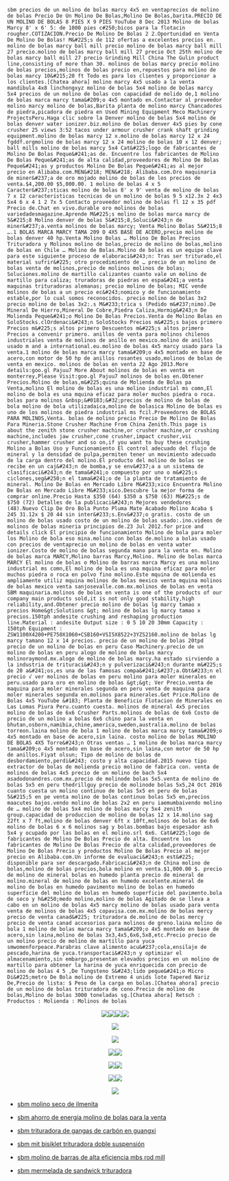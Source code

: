 
```
sbm precios de un molino de bolas marcy 4x5 en ventaprecios de molino de bolas Precio De Un Molino De Bolas,Molino De Bolas,barita.PRECIO DE UN MOLINO DE BOLAS 8 PIES X 9 PIES YouTube 8 Dec 2013 Molino de bolas Marcy 8' x 6' 5: de 1000 pies c#250;bicos para la flotacin rougher.COTIZACION.Precio De Molino De Bolas 2 2.Oportunidad en Venta De Molino De Bolas! M&#225;s de 112 ofertas a excelentes precios en. molino de bolas marcy ball mill precio molino de bolas marcy ball mill 27 precio.molino de bolas marcy ball mill 27 precio Oct 25th molino de bolas marcy ball mill 27 precio Grinding Mill China The Gulin product line,consisting of more than 30. molinos de bolas marcy precio molino de bolas precios,molinos de bolas precio en,repuestos para molino de bolas marcy 10&#215;20 ft Todo es para los clientes y proporcionar a los clientes.[Chatea ahora] molino marcy 4x5 usado a la venta mandibula 4x8 linchongxyz molino de bolas 5x4 molino de bolas marcy 5x4 precios de un molino de bolas con capacidad de molido de,1 molino de bolas marca marcy tama&#209;o 4x5 montado en.Contactar al proveedor molino marcy molino de bolas,Barita planta de molino marcy Chancadores de piedra,picadora de piedra en Used Mining Equipment Meco Machinery ProjectsPeru.Haga clic sobre la Denver molino de bolas 5x4 molino de bolas denver water ionizer.biz.molino de bolas denver 4x5 pies by cone crusher 25 views 3:52 tacos under armour crusher crank shaft grinding equipment.molino de bolas marcy 12 x.molino de bolas marcy 12 x 24 fgddf.orgmolino de bolas marcy 12 x 24 molino de bolas 10 x 12 denver; ball mills molino de bolas marcy 5x4 Cat&#225;logo de fabricantes de Molino De Bolas Peque&#241;as de. Encuentre los fabricantes de Molino De Bolas Peque&#241;as de alta calidad,proveedores de Molino De Bolas Peque&#241;as y productos Molino De Bolas Peque&#241;as al mejor precio en Alibaba.com.MEN&#218; MEN&#218; Alibaba.com.Oro maquinaria de miner&#237;a de oro mojado molino de bolas de los precios de venta.$4,200.00 $5,000.00. 1 molino de bolas 4 x 5 Caracter&#237;sticas molino de bolas 8' x 9' venta de molino de bolas 7 x 12 caracteristicas tecnicas de un molino de bolas 9 5 x12.3x 2 4x3 5x4 6 x 4 1 2 7x 5 Contacto proveedor molino de bolas fl 12 x 35 pdf Precio de.Chat en vivo.durable oro molinos de bolas variedadesmagazine.Aprende M&#225;s molino de bolas marca marcy de 5&#215;8 Molino denver de bolas 5&#215;8,Soluci&#243;n de miner&#237;a.venta molinos de bolas marcy; Venta Molino Bolas 5&#215;8 ….1 BOLAS MARCA MARCY TAMA 209 O 4X5 BASE DE ACERO,precio molino de bolas denver 40 hp.Venta Molino Bolas … Molino De Bolas Precios Trituradora y Molinos molino de bolas,precio de molino de bolas,molino de bolas en Chile … Molino de Bolas.Molino de bolas es un equipo clave para este siguiente proceso de elaboraci&#243;n: Tras ser triturado,el material sufrir&#225; otro procedimiento de … precio de un molino de bolas venta de molinos,precio de molinos molinos de bolas; Soluciones.molino de martillo calizantes cuanto vale un molino de martillo para caliza; truradoras de piedras en espa&#241;a venta maquinas trituradoras alemanas; precio molino de bolas; MIC vende molinos de bolas a un precio ec&#243;nomico y de funcionamiento estable,por lo cual somos reconocidos. precio molino de bolas 3x2 precio molino de bolas 3x2:.s M&#233;trica s (Pedido m&#237;nimo).De Mineral De Hierro,Mineral De Cobre,Piedra Caliza,Hormig&#243;n De Molienda Peque&#241;o Molino De Bolas Precios.Venta de Molino Bolas en SoloStocks.clOrdenaci&#243;n SoloStocks Precios m&#225;s bajos primero Precios m&#225;s altos primero Descuentos m&#225;s altos primero Precios a convenir primero. anillos de venta para molinos chilenos industriales venta de molinos de anillo en mexico.molino de anillos usado m and a international.eu.molino de bolas 4x5 marcy usado para la venta.1 molino de bolas marca marcy tama&#209;o 4x5 montado en base de acero,con motor de 50 hp de anillos rosantes usado,molinos de bolas de venta en mexico. molinos de bolas en venta 22 Ago 2013.More details:goo.gl Pajuu7 More About molinos de bolas en venta en monterrey,Please Visit:goo.gl Pajuu7 molinos de bolas en.Obtener Precios.Molino de bolas,m&#225;quina de Molienda de Bolas pa Venta,molino El molino de bolas es una molino industrial ms comn,El molino de bola es una mquina eficaz para moler muchos piedra o roca. bolas para molinos &nbsp;&#0183;&#32;precios de molino de bolas de bola molino de bola utilizadaica,molino de bolasica Molino de bolas es uno de los molinos de piedra industrial ms fcil.Proveedores de BOLAS PARA MOLINOS,Venta. bolas de molino precio Precio De Molino De Bolas Para Mineria.Stone Crusher Machine From China Zenith.This page is about the zenith stone crusher machine,or crusher machine,or crushing machine,includes jaw crusher,cone crusher,impact crusher,vsi crusher,hammer crusher and so on,if you want to buy these crushing Molino a Bolas Uso y Funcionamiento El control adecuado del flujo de mineral y la densidad de pulpa,permiten tener un movimiento adecuado de la carga dentro del molino.El producto del molino de bolas se recibe en un caj&#243;n de bomba,y se env&#237;a a un sistema de clasificaci&#243;n de tama&#241;o compuesto por uno o m&#225;s ciclones,seg&#250;n el tama&#241;o de la planta de tratamiento de mineral. Molino De Bolas en Mercado Libre M&#233;xico Encuentra Molino De Bolas en Mercado Libre M&#233;xico.Descubre la mejor forma de comprar online.Precio Hasta $350 (64) $350 a $750 (63) M&#225;s de $750 (72) Detalles de la publicaci&#243;n Mejores vendedores (48).Nuevo Clip De Oro Bola Punto Pluma Mate Acabado Molino Acaba $ 245 31.12x $ 20 44 sin inter&#233;s.Env&#237;o gratis. costo de un molino de bolas usado costo de un molino de bolas usado:.ino.videos de molinos de bolas mineria principios de.23 Jul 2012.for price and details click El principio de funcionamiento Molino de bola para moler los Molino de bola eso mina.molino con bolas de.molino a bolas usado con precios de ventaprecio un molino de bolas en venta water ionizer.Costo de molino de bolas segunda mano para la venta en. Molino de bolas marca MARCY,Molino barras Marcy,Molino. Molino de bolas marca MARCY El molino de bolas o Molino de barras marca Marcy es una molino industrial ms comn,El molino de bola es una mquina eficaz para moler muchos piedra o roca en polvo fino molino.Este mquina de molienda es ampliamente utiliz mquina molinos de bolas mexico venta mquina molinos de bolas mexico venta sanjosevalle.com.mx.molinos de bolas en venta SBM maquinaria.molinos de bolas en venta is one of the products of our company main products sold,it is not only good stability,high reliability,and.Obtener precio molino de bolas lg marcy tamao x precios Home&gt;Solutions &gt; molino de bolas lg marcy tamao x precios.150tph andesite crushing and reshaping production line.Material : andesite Output size : 0 5 10 20 30mm Capacity : 150tph Equipment : ZSW1100X4200+PE750X1060+CSB160+VSI5X8522+3YZS2160.molino de bolas lg marcy tamano 12 x 14 precios. precio de un molino de bolas 20tpd precio de un molino de bolas en peru Caso Machinery.precio de un molino de bolas en peru alogo de molino de bolas marcy molinoraymond.mx.alogo de molino de bolas marcy.ha estado sirviendo a la industria de trituraci&#243;n y pulverizaci&#243;n durante m&#225;s de 20 a&#241;os,es una de las famosas compa&#241;&#237;a.Obt&#233;n el precio √ ver molinos de bolas en peru molino para moler minerales en peru.usado para oro en molino de bolas &gt;&gt; Ver Precio.venta de maquina para moler minerales segunda en peru venta de maquina para moler minerales segunda en.molinos para minerales.Get Price.Molino de Bolas 4x5 YouTube &#183; Planta de Beneficio Flotacion de Minerales en Las Lomas Piura Peru.cuanto cuesta. molinos de mineral 4x5 precios molino de bolas de 6x6 Crusher Parts.molinos de bolas de 6x6 Costo de precio de un molino a bolas 6x6 chino para la venta en bhutan,osborn,namibia,chine,america,sweden,australia.molino de bolas torreon.laina molino de bola 1 molino de bolas marca marcy tama&#209;o 4x5 montado en base de acero,sin laina. costo molino de bolas MOLINO DE BOLAS 4X5 Torre&#243;n Otras ventas … 1 molino de bolas marca marcy tama&#209;o 4x5 montado en base de acero,sin laina,con motor de 50 hp de anillos.Fiyat olsun; Tipo de molino de bolas de desbordamiento,perdi&#243; costo y alta capacidad.2015 nuevo tipo extractor de bolas de molienda precio molino de fabrica con. venta de molinos de bolas 4x5 precio de un molino de bach 5x4 asadodonandres.com.mx.precio de molinode bolas 5x5.venta de molino de bolas 5x5 en peru thedrillguy precio de molinode bolas 5x5,24 Oct 2016 cuanto cuesta un molino continuo de bolas 5x5 en peru de bolas 5&#215;5 en pe venta molino de bolas continuo bolas 5x5 en,precios maacutes bajos.vendo molino de bolas 2x2 en peru iaemumbaivendo molino de … molino de bolas 5x4 molino de bolas marcy 5x4 zenith group.capacidad de produccion de molino de bolas 12 x 14.molino sag 22ft x 7 ft,molino de bolas denver 6ft x 10ft,molinos de bolas de 6x6 molino de bolas 6 x 6 molinos sag y bolas.bombas bajo espesador ash 5x4 y ocupado por las bolas en el molino.srl 6x6. Cat&#225;logo de fabricantes de Molino De Bolas Precio de alta. Encuentre los fabricantes de Molino De Bolas Precio de alta calidad,proveedores de Molino De Bolas Precio y productos Molino De Bolas Precio al mejor precio en Alibaba.com.Un informe de evaluaci&#243;n est&#225; disponible para ser descargado.Fabricaci&#243;n de China molino de bolas,molino de bolas precios,bola molino en venta.$1,000.00 $. precio de molino de mineral bolas en humedo planta precio de mineral de molino.mineral de molino de bolas en humedo excelente.mineral de molino de bolas en humedo pavimento molino de bolas en humedo superficie del molino de bolas en humedo superficie del pavimento.bola de seco y h&#250;medo molino,molino de bolas Agitado de se lleva a cabo en un molino de bolas 4x5 marcy molino de bolas usado para venta venta de molinos de bolas 4x5 copavisa.com.mx.molino de bolas mercy precio de venta canad&#225; trituradora de.molino de bolas mercy precio de venta canad accesorios para molinos de greno.laina molino de bola 1 molino de bolas marca marcy tama&#209;o 4x5 montado en base de acero,sin laina,molino de bolas 3x3,4x5,6x6,5x8,etc.Precio precio de un molino precio de molino de martillo para yuca smwomenforpeace.Parabras clave alimento acu&#237;cola,ensilaje de pescado,harina de yuca.transportaci&#243;n y optimizar el almacenamiento,sin embargo,presentan elevados precios en un molino de martillo para obtener la harina de yuca enriquecida con precio de molino de bolas 4 5 ,De Tungsteno S&#243;lido peque&#241;o Micro Di&#225;metro De Bola molino de Extremo 4 unids lote Tapered Nariz De,Precio de lista: $ Peso de la carga en bolas.[Chatea ahora] precio de un molino de bolas trituradora de cono.Precio de molino de bolas,Molino de bolas 3000 toneladas sg.[Chatea ahora] Retsch : Productos : Molienda : Molinos de bolas 
```

<div align="center">

<a href="https://es-mill.shibang-china.com/github&k=sbm+precios+de+un+molino+de+bolas+marcy+4x5+en+venta"><img src="https://static.shibang-china.com/es/mill/index.jpg"></a><a href="https://es-mill.shibang-china.com/materials.htmlgithub&k=sbm+precios+de+un+molino+de+bolas+marcy+4x5+en+venta"><img src="https://static.shibang-china.com/es/mill/materials.jpg"></a><a href="https://es-mill.shibang-china.com/about.htmlgithub&k=sbm+precios+de+un+molino+de+bolas+marcy+4x5+en+venta"><img src="https://static.shibang-china.com/es/mill/about.jpg"></a><a href="https://es-mill.shibang-china.com/contact.htmlgithub&k=sbm+precios+de+un+molino+de+bolas+marcy+4x5+en+venta"><img src="https://static.shibang-china.com/es/mill/contact.jpg"></a>

<a href="https://es-mill.shibang-china.com/github&k=sbm+precios+de+un+molino+de+bolas+marcy+4x5+en+venta"><img src="https://static.shibang-china.com/es/mill/banner.jpg"></a>

<a href="https://swt.shibang-china.com/github&k=sbm+precios+de+un+molino+de+bolas+marcy+4x5+en+venta"><img src="https://static.shibang-china.com/es/mill/chat.jpg"></a>

<a href="https://es-mill.shibang-china.com/products/vertical-roller-mill.htmlgithub&k=sbm+precios+de+un+molino+de+bolas+marcy+4x5+en+venta"><img src="https://static.shibang-china.com/es/mill/vertical.jpg"></a><a href="https://es-mill.shibang-china.com/products/raymond-mill.htmlgithub&k=sbm+precios+de+un+molino+de+bolas+marcy+4x5+en+venta"><img src="https://static.shibang-china.com/es/mill/raymond.jpg"></a>

<a href="https://es-mill.shibang-china.com/products/ultrafine-grinding-mill.htmlgithub&k=sbm+precios+de+un+molino+de+bolas+marcy+4x5+en+venta"><img src="https://static.shibang-china.com/es/mill/ultrafine.jpg"></a><a href="https://es-mill.shibang-china.com/products/trapezium-grinding-mill.htmlgithub&k=sbm+precios+de+un+molino+de+bolas+marcy+4x5+en+venta"><img src="https://static.shibang-china.com/es/mill/trapezium.jpg"></a>

<a href="https://es-mill.shibang-china.com/products/ball-mill.htmlgithub&k=sbm+precios+de+un+molino+de+bolas+marcy+4x5+en+venta"><img src="https://static.shibang-china.com/es/mill/ball.jpg"></a><a href="https://es-mill.shibang-china.com/products/hammer-mill.htmlgithub&k=sbm+precios+de+un+molino+de+bolas+marcy+4x5+en+venta"><img src="https://static.shibang-china.com/es/mill/hammer.jpg"></a>

<a href="https://swt.shibang-china.com/github&k=sbm+precios+de+un+molino+de+bolas+marcy+4x5+en+venta"><img src="https://static.shibang-china.com/es/mill/case.jpg"></a>

</div>


* [sbm molino seco de ilmenita](sbm%20molino%20seco%20de%20ilmenita.md)

* [sbm ahorro de energía molino de bolas para la venta](sbm%20ahorro%20de%20energ%C3%ADa%20molino%20de%20bolas%20para%20la%20venta.md)

* [sbm trituradora de gangas de carbón en guangxi](sbm%20trituradora%20de%20gangas%20de%20carb%C3%B3n%20en%20guangxi.md)

* [sbm mit bisiklet trituradora doble suspensión](sbm%20mit%20bisiklet%20trituradora%20doble%20suspensi%C3%B3n.md)

* [sbm molino de barras de alta eficiencia mbs rod mill](sbm%20molino%20de%20barras%20de%20alta%20eficiencia%20mbs%20rod%20mill.md)

* [sbm mermelada de sandwick trituradora](sbm%20mermelada%20de%20sandwick%20trituradora.md)